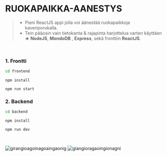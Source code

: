 # RUOKAPAIKKA-AANESTYS

> - Pieni ReactJS appi jolla voi äänestää ruokapaikkoja kaveriporukalla.
> - Tein pääosin vain tietokanta & rajapinta harjottelua varten käyttäen **=>** **NodeJS**,  **MondoDB** ,  **Express**, sekä fronttiin **ReactJS**.


<br>



### 1. Frontti

```sh
cd frontend
```
```
npm install
```
```
npm run start
```


### 2. Backend

```sh
cd backend
```
```
npm install
```
```
npm run dev
```


<br>

![girangioagoinagoaingaonig](https://user-images.githubusercontent.com/88707539/183539644-e0593ff8-e1bf-4e67-b781-83dad064c57d.PNG)
![giangioragaoingionagni](https://user-images.githubusercontent.com/88707539/183539639-58b0a431-f5d6-427e-b15f-b2b65b69c0cf.PNG)

